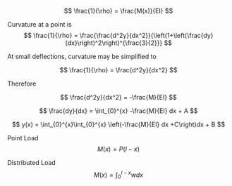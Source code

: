 ---
---

$$
\frac{1}{\rho} = \frac{M(x)}{EI}
$$

Curvature at a point is
$$
\frac{1}{\rho} = \frac{\frac{d^2y}{dx^2}}{\left(1+\left(\frac{dy}{dx}\right)^2\right)^{\frac{3}{2}}}
$$

At small deflections, curvature may be simplified to

$$
\frac{1}{\rho} = \frac{d^2y}{dx^2}
$$

Therefore

$$
\frac{d^2y}{dx^2} = -\frac{M}{EI}
$$

$$
\frac{dy}{dx} = \int_{0}^{x} -\frac{M}{EI} dx + A
$$

$$
y(x) = \int_{0}^{x}\int_{0}^{x} \left(-\frac{M}{EI} dx +C\right)dx + B
$$

Point Load
$$
M(x) = P(l-x)
$$

Distributed Load
$$
M(x) = \int_0^{l-x}w dx
$$
